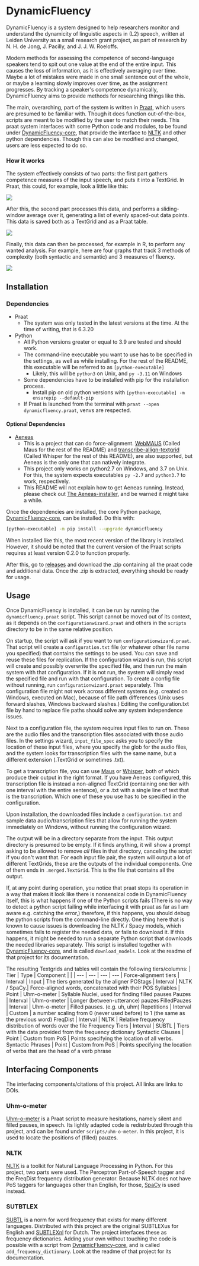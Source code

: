 # DynamicFluency
DynamicFluency is a system designed to help researchers monitor and understand the dynamicity of linguistic aspects in (L2) speech, written at Leiden University as a small research grant project, as part of research by N. H. de Jong, J. Pacilly, and J. J. W. Roeloffs.

Modern methods for assessing the competence of second-language speakers tend to spit out one value at the end of the entire input. This causes the loss of information, as it is effectively averaging over time. Maybe a lot of mistakes were made in one small sentence out of the whole, or maybe a learning slowly improves over time, as the assignment progresses. By tracking a speaker's competence dynamically, DynamicFluency aims to provide methods for researching things like this.

The main, overarching, part of the system is written in [Praat](https://github.com/praat/praat), which users are presumed to be familiar with. Though it does function out-of-the-box, scripts are meant to be modified by the user to match their needs. This praat system interfaces with some Python code and modules, to be found under [DynamicFluency-core](https://github.com/JJWRoeloffs/DynamicFluency-core), that provide the interface to [NLTK](https://github.com/nltk/nltk) and other python dependencies. Though this can also be modified and changed, users are less expected to do so. 

### How it works

The system effectively consists of two parts: the first part gathers competence measures of the input speech, and puts it into a TextGrid. In Praat, this could, for example, look a little like this:

<p allign="center">
  <img src=".assets/first_stage.png" />
</p>

After this, the second part processes this data, and performs a sliding-window average over it, generating a list of evenly spaced-out data points. This data is saved both as a TextGrid and as a Praat table.

<p allign="center">
  <img src=".assets/second_stage.png" />
</p>

Finally, this data can then be processed, for example in R, to perform any wanted analysis. For example, here are four graphs that track 3 methods of complexity (both syntactic and semantic) and 3 measures of fluency.

<p allign="center">
  <img src=".assets/sample_graphs.png" />
</p>

## Installation

### Dependencies
* Praat
    * The system was only tested in the latest versions at the time. At the time of writing, that is 6.3.20
* Python
    * All Python versions greater or equal to 3.9 are tested and should work.
    * The command-line executable you want to use has to be specified in the settings, as well as while installing. For the rest of the README, this executable will be referred to as `[python-executable]`
        * Likely, this will be `python3` on Unix, and `py -3.11` on Windows
    * Some dependencies have to be installed with pip for the installation process.
        * Install pip on old python versions with `[python-executable] -m ensurepip --default-pip`
    * If Praat is launched from the terminal with `praat --open dynamicfluency.praat`, venvs are respected.

#### Optional Dependencies
* [Aeneas](https://github.com/readbeyond/aeneas)
    * This is a project that can do force-alignment. [WebMAUS](https://clarin.phonetik.uni-muenchen.de/BASWebServices/interface/WebMAUSBasic) (Called Maus for the rest of the README) and [transcribe-allign-textgrid](https://github.com/JJWRoeloffs/transcribe_allign_textgrid) (Called Whisper for the rest of this README), are also supported, but Aeneas is the only one that can natively integrate.
    * This project only works on python2.7 on Windows, and 3.7 on Unix. For this, the system expects executables `py -2.7` and `python3.7` to work, respectively.
    * This README will not explain how to get Aeneas running. Instead, please check out [The Aeneas-installer](https://github.com/sillsdev/aeneas-installer), and be warned it might take a while.

Once the dependencies are installed, the core Python package, [DynamicFluency-core](https://github.com/JJWRoeloffs/DynamicFluency-core), can be installed. Do this with:

```sh
[python-executable] -m pip install --upgrade dynamicfluency
```
When installed like this, the most recent version of the library is installed. However, it should be noted that the current version of the Praat scripts requires at least version 0.2.0 to function properly.

After this, go to [releases](https://github.com/JJWRoeloffs/DynamicFluency/releases) and download the .zip containing all the praat code and additional data. Once the .zip is extracted, everything should be ready for usage.

## Usage

Once DynamicFluency is installed, it can be run by running the `dynamicfluency.praat` script. This script cannot be moved out of its context, as it depends on the `configurationwizard.praat` and others in the `scripts` directory to be in the same relative position.

On startup, the script will ask if you want to run `configurationwizard.praat`. That script will create a `configuration.txt` file (or whatever other file name you specified) that contains the settings to be used. You can save and reuse these files for replication. If the configuration wizard is run, this script will create and possibly overwrite the specified file, and then run the main system with that configuration. If it is not run, the system will simply read the specified file and run with that configuration. To create a config file without running, run `configurationwizard.praat` separately. This configuration file might not work across different systems (e.g. created on Windows, executed on Mac), because of file path differences (Unix uses forward slashes, Windows backward slashes.) Editing the configuration.txt file by hand to replace file paths should solve any system independence issues.

Next to a configuration file, the system requires input files to run on. These are the audio files and the transcription files associated with those audio files. In the settings wizard, `input_file_spec` asks you to specify the location of these input files, where you specify the glob for the audio files, and the system looks for transcription files with the same name, but a different extension (.TextGrid or sometimes .txt). 

To get a transcription file, you can use [Maus](https://clarin.phonetik.uni-muenchen.de/BASWebServices/interface/WebMAUSBasic) or [Whisper](https://github.com/JJWRoeloffs/transcribe_allign_textgrid), both of which produce their output in the right format. If you have Aeneas configured, this transcription file is instead a non-aligned TextGrid (containing one tier with one interval with the entire sentence), or a .txt with a single line of text that is the transcription. Which one of these you use has to be specified in the configuration.

Upon installation, the downloaded files include a `configuration.txt` and sample data audio/transcription files that allow for running the system immediately on Windows, without running the configuration wizard.

The output will be in a directory separate from the input. This output directory is presumed to be empty. If it finds anything, it will show a prompt asking to be allowed to remove *all* files in that directory, canceling the script if you don't want that. For each input file pair, the system will output a lot of different TextGrids, these are the outputs of the individual components. One of them ends in `.merged.TextGrid`. This is the file that contains all the output. 

If, at any point during operation, you notice that praat stops its operation in a way that makes it look like there is nonsensical code in DynamicFluency itself, this is what happens if one of the Python scripts fails (There is no way to detect a python script failing while interfacing it with praat as far as I am aware e.g. catching the error,) therefore, if this happens, you should debug the python scripts from the command-line directly. One thing here that is known to cause issues is downloading the NLTK / Spacy models, which sometimes fails to register the needed data, or fails to download it. If this happens, it might be needed to run a separate Python script that downloads the needed libraries separately. This script is installed together with [DynamicFluency-core](https://github.com/JJWRoeloffs/DynamicFluency-core#download_models), and is called `download_models`. Look at the readme of that project for its documentation.


The resulting Textgrids and tables will contain the following tiers/columns:
| Tier |  Type | Component | |
| --- | --- | --- | --- |
Force-alignment tiers | Interval | Input | The tiers generated by the aligner
POStags | Interval | NLTK / SpaCy.| Force-aligned words, concatenated with their POS
Syllables | Point | Uhm-o-meter | Syllable Nuclei, used for finding filled pauses
Pauzes | Interval | Uhm-o-meter | Longer (between-utterance) pauzes
FilledPauzes | Interval | Uhm-o-meter | Filled pauses. (e.g. uh, uhm)
Repetitions | Interval | Custom | a number scaling from 0 (never used before) to 1 (the same as the previous word)
FreqDist | Interval | NLTK | Relative frequency distribution of words over the file
Frequency Tiers | Interval | SUBTL | Tiers with the data provided from the frequency dictionary
Syntactic Clauses | Point | Custom from PoS | Points specifying the location of all verbs.
Syntactic Phrases | Point | Custom from PoS | Points specifying the location of verbs that are the head of a verb phrase

## Interfacing Components
The interfacing components/citations of this project. All links are links to DOIs.

### Uhm-o-meter
[Uhm-o-meter](https://doi.org/10.1080/0969594X.2021.1951162) is a Praat script to measure hesitations, namely silent and filled pauses, in speech. Its lightly adapted code is redistributed through this project, and can be found under `scripts/uhm-o-meter`. In this project, it is used to locate the positions of (filled) pauzes.

### NLTK
[NLTK](https://doi.org/10.48550/arXiv.cs/0205028) is a toolkit for Natural Language Processing in Python. For this project, two parts were used. The Perceptron Part-of-Speech tagger and the FreqDist frequency distribution generator. Because NLTK does not have PoS taggers for languages other than English, for those, [SpaCy](https://zenodo.org/doi/10.5281/zenodo.1212303) is used instead.

### SUTBTLEX
[SUBTL](https://doi.org/10.3758/BRM.41.4.977) is a norm for word frequency that exists for many different languages. Distributed with this project are the original SUBTLEXus for English and [SUBTLEXnl](https://doi.org/10.3758/BRM.42.3.643) for Dutch. The project interfaces these as frequency dictionaries. Adding your own without touching the code is possible with a script from [DynamicFluency-core](https://github.com/JJWRoeloffs/DynamicFluency-core#add_frequency_dictionar), and is called `add_frequency_dictionary`. Look at the readme of that project for its documentation.
